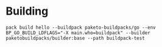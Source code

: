 # Building

`pack build hello --buildpack paketo-buildpacks/go --env BP_GO_BUILD_LDFLAGS="-X main.who=buildpack" --builder paketobuildpacks/builder:base --path buildpack-test`
